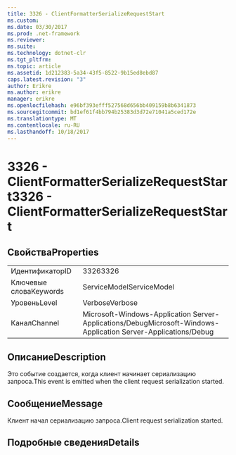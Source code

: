 ```yaml
---
title: 3326 - ClientFormatterSerializeRequestStart
ms.custom: 
ms.date: 03/30/2017
ms.prod: .net-framework
ms.reviewer: 
ms.suite: 
ms.technology: dotnet-clr
ms.tgt_pltfrm: 
ms.topic: article
ms.assetid: 1d212383-5a34-43f5-8522-9b15ed8ebd87
caps.latest.revision: "3"
author: Erikre
ms.author: erikre
manager: erikre
ms.openlocfilehash: e96bf393efff527568d656bb409159b8b6341873
ms.sourcegitcommit: bd1ef61f4bb794b25383d3d72e71041a5ced172e
ms.translationtype: MT
ms.contentlocale: ru-RU
ms.lasthandoff: 10/18/2017
---
```

# <a name="3326---clientformatterserializerequeststart"></a><span data-ttu-id="8a92a-102">3326 - ClientFormatterSerializeRequestStart</span><span class="sxs-lookup"><span data-stu-id="8a92a-102">3326 - ClientFormatterSerializeRequestStart</span></span>
## <a name="properties"></a><span data-ttu-id="8a92a-103">Свойства</span><span class="sxs-lookup"><span data-stu-id="8a92a-103">Properties</span></span>  
  
|||  
|-|-|  
|<span data-ttu-id="8a92a-104">Идентификатор</span><span class="sxs-lookup"><span data-stu-id="8a92a-104">ID</span></span>|<span data-ttu-id="8a92a-105">3326</span><span class="sxs-lookup"><span data-stu-id="8a92a-105">3326</span></span>|  
|<span data-ttu-id="8a92a-106">Ключевые слова</span><span class="sxs-lookup"><span data-stu-id="8a92a-106">Keywords</span></span>|<span data-ttu-id="8a92a-107">ServiceModel</span><span class="sxs-lookup"><span data-stu-id="8a92a-107">ServiceModel</span></span>|  
|<span data-ttu-id="8a92a-108">Уровень</span><span class="sxs-lookup"><span data-stu-id="8a92a-108">Level</span></span>|<span data-ttu-id="8a92a-109">Verbose</span><span class="sxs-lookup"><span data-stu-id="8a92a-109">Verbose</span></span>|  
|<span data-ttu-id="8a92a-110">Канал</span><span class="sxs-lookup"><span data-stu-id="8a92a-110">Channel</span></span>|<span data-ttu-id="8a92a-111">Microsoft-Windows-Application Server-Applications/Debug</span><span class="sxs-lookup"><span data-stu-id="8a92a-111">Microsoft-Windows-Application Server-Applications/Debug</span></span>|  
  
## <a name="description"></a><span data-ttu-id="8a92a-112">Описание</span><span class="sxs-lookup"><span data-stu-id="8a92a-112">Description</span></span>  
 <span data-ttu-id="8a92a-113">Это событие создается, когда клиент начинает сериализацию запроса.</span><span class="sxs-lookup"><span data-stu-id="8a92a-113">This event is emitted when the client request serialization started.</span></span>  
  
## <a name="message"></a><span data-ttu-id="8a92a-114">Сообщение</span><span class="sxs-lookup"><span data-stu-id="8a92a-114">Message</span></span>  
 <span data-ttu-id="8a92a-115">Клиент начал сериализацию запроса.</span><span class="sxs-lookup"><span data-stu-id="8a92a-115">Client request serialization started.</span></span>  
  
## <a name="details"></a><span data-ttu-id="8a92a-116">Подробные сведения</span><span class="sxs-lookup"><span data-stu-id="8a92a-116">Details</span></span>
